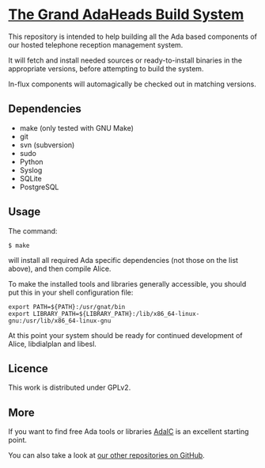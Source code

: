 [The Grand AdaHeads Build System](https://github.com/AdaHeads/Build-system)
===============================

This repository is intended to help building all the Ada based
components of our hosted telephone reception management system.

It will fetch and install needed sources or ready-to-install binaries
in the appropriate versions, before attempting to build the system.

In-flux components will automagically be checked out in matching
versions.


Dependencies
------------

  * make (only tested with GNU Make)
  * git
  * svn (subversion)
  * sudo
  * Python
  * Syslog
  * SQLite
  * PostgreSQL


Usage
-----

The command:

    $ make

will install all required Ada specific dependencies (not those on the
list above), and then compile Alice.

To make the installed tools and libraries generally accessible, you
should put this in your shell configuration file:

    export PATH=${PATH}:/usr/gnat/bin
    export LIBRARY_PATH=${LIBRARY_PATH}:/lib/x86_64-linux-gnu:/usr/lib/x86_64-linux-gnu

At this point your system should be ready for continued development of
Alice, libdialplan and libesl.


Licence
-------

This work is distributed under GPLv2.


More
----

If you want to find free Ada tools or libraries
[AdaIC](http://www.adaic.org/ada-resources/tools-libraries/) is an
excellent starting point.

You can also take a look at [our other repositories on
GitHub](https://github.com/AdaHeads).
